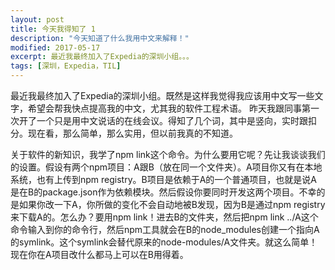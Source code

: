 ```yaml
---
layout: post
title: 今天我得知了 1
description: "今天知道了什么我用中文来解释！"
modified: 2017-05-17
excerpt: 最近我最终加入了Expedia的深圳小组。。。
tags: [深圳，Expedia，TIL]
---
```


最近我最终加入了Expedia的深圳小组。既然是这样我觉得我应该用中文写一些文字，希望会帮我快点提高我的中文，尤其我的软件工程术语。
昨天我跟同事第一次开了一个只是用中文说话的在线会议。得知了几个词，其中是竖向，实时跟扣分。现在看，那么简单，那么实用，但以前我真的不知道。

关于软件的新知识，我学了npm link这个命令。为什么要用它呢？先让我谈谈我们的设置。假设有两个npm项目：A跟B（放在同一个文件夹）。A项目你又有在本地系统，也有上传到npm registry。B项目是依赖于A的一个普通项目，也就是说A是在B的package.json作为依赖模块。然后假设你要同时开发这两个项目。不幸的是如果你改一下A，你所做的变化不会自动地被B发现，因为B是通过npm registry来下载A的。怎么办？要用npm link！进去B的文件夹，然后把npm link ../A这个命令输入到你的命令行，然后npm工具就会在B的node_modules创建一个指向A的symlink。这个symlink会替代原来的node-modules/A文件夹。就这么简单！
现在你在A项目改什么都马上可以在B用得着。